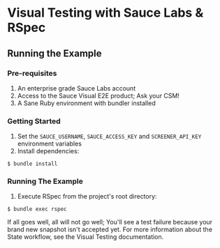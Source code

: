 
# Visual Testing with Sauce Labs & RSpec

## Running the Example
### Pre-requisites
1. An enterprise grade Sauce Labs account
2. Access to the Sauce Visual E2E product; Ask your CSM!
3. A Sane Ruby environment with bundler installed

### Getting Started
1. Set the `SAUCE_USERNAME`, `SAUCE_ACCESS_KEY` and `SCREENER_API_KEY` environment variables
2. Install dependencies:

`$ bundle install`

### Running The Example
1. Execute RSpec from the project's root directory:

`$ bundle exec rspec`

If all goes well, all will not go well; You'll see a test failure because your brand new snapshot isn't accepted yet.
For more information about the State workflow, see the Visual Testing documentation.
